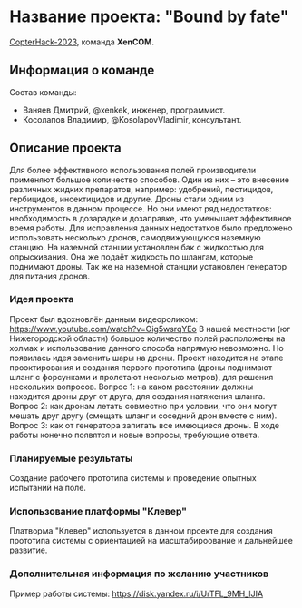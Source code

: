 # Название проекта: "Bound by fate"

[CopterHack-2023](copterhack2023.md), команда **XenCOM**.

## Информация о команде

Состав команды:

* Ваняев Дмитрий, @xenkek, инженер, программист.
* Косолапов Владимир, @KosolapovVladimir, консультант.

## Описание проекта

Для более эффективного использования полей производители применяют большое количество способов.
Один из них – это внесение различных жидких препаратов, например: удобрений, пестицидов, гербицидов, инсектицидов и другие.
Дроны стали одним из инструментов в данном процессе.
Но они имеют ряд недостатков: необходимость в дозарадке и дозаправке, что уменьшает эффективное время работы.
Для исправления данных недостатков было предложено использовать несколько дронов, самодвижующуюся наземную станцию.
На наземной станции установлен бак с жидкостью для опрыскивания. Она же подаёт жидкость по шлангам, которые поднимают дроны.
Так же на наземной станции установлен генератор для питания дронов.

### Идея проекта

Проект был вдохновлён данным видеороликом: https://www.youtube.com/watch?v=Oig5wsrqYEo
В нашей местности (юг Нижегородской области) большое количество полей расположены на холмах и использование данного способа напрямую невозможно.
Но появилась идея заменить шары на дроны.
Проект находится на этапе проэктирования и создания первого прототипа (дроны поднимают шланг с форсунками и пролетают несколько метров), для решения нескольких вопросов.
Вопрос 1: на каком расстоянии должны находится дроны друг от друга, для создания натяжения шланга.
Вопрос 2: как дронам летать совместно при условии, что они могут мешать друг другу (смещать шланг и соседний дрон вместе с ним).
Вопрос 3: как от генератора запитать все имеющиеся дроны.
В ходе работы конечно появятся и новые вопросы, требующие ответа.

### Планируемые результаты

Создание рабочего прототипа системы и проведение опытных испытаний на поле.

### Использование платформы "Клевер"

Платворма "Клевер" используется в данном проекте для создания прототипа системы с ориентацией на масштабироование и дальнейшее развитие.

### Дополнительная информация по желанию участников

Пример работы системы: https://disk.yandex.ru/i/UrTFL_9MH_lJIA
